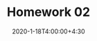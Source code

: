 ---
type: assignment
date: 2020-1-18T4:00:00+4:30
title: Homework 02
pdf: /Static_files/assignments/02_hw.pdf
due: 2020-1-23T23:59:00+3:30
---